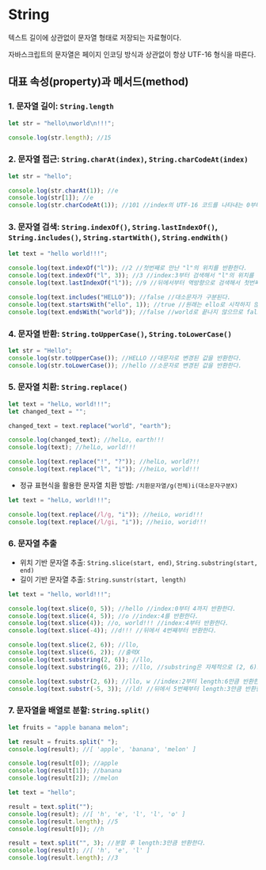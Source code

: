# String

텍스트 길이에 상관없이 문자열 형태로 저장되는 자료형이다.

자바스크립트의 문자열은 페이지 인코딩 방식과 상관없이 항상 UTF-16 형식을 따른다.

## 대표 속성(property)과 메서드(method)

### 1. 문자열 길이: `String.length`

```javascript
let str = "hello\nworld\n!!!";

console.log(str.length); //15
```

### 2. 문자열 접근: `String.charAt(index)`, `String.charCodeAt(index)`

```javascript
let str = "hello";

console.log(str.charAt(1)); //e
console.log(str[1]); //e
console.log(str.charCodeAt(1)); //101 //index의 UTF-16 코드를 나타내는 0부터 65535 사이의 정수를 반환한다.
```

### 3. 문자열 검색: `String.indexOf()`, `String.lastIndexOf()`, `String.includes()`, `String.startWith()`, `String.endWith()`

```javascript
let text = "hello world!!!";

console.log(text.indexOf("l")); //2 //첫번째로 만난 "l"의 위치를 반환한다.
console.log(text.indexOf("l", 3)); //3 //index:3부터 검색해서 "l"의 위치를 반환한다.
console.log(text.lastIndexOf("l")); //9 //뒤에서부터 역방향으로 검색해서 첫번째로 만난 "l"의 위치를 반환한다.

console.log(text.includes("HELLO")); //false //대소문자가 구분된다.
console.log(text.startsWith("ello", 1)); //true //원래는 ello로 시작하지 않으므로 false를 반환하나, index:1부터 검색해서 true를 반환한다.
console.log(text.endsWith("world")); //false //world로 끝나지 않으므로 false를 반환한다.
```

### 4. 문자열 반환: `String.toUpperCase()`, `String.toLowerCase()`

```javascript
let str = "Hello";
console.log(str.toUpperCase()); //HELLO //대문자로 변경된 값을 반환한다.
console.log(str.toLowerCase()); //hello //소문자로 변경된 값을 반환한다.
```

### 5. 문자열 치환: `String.replace()`

```javascript
let text = "helLo, world!!!";
let changed_text = "";

changed_text = text.replace("world", "earth");

console.log(changed_text); //helLo, earth!!!
console.log(text); //helLo, world!!!

console.log(text.replace("!", "?")); //helLo, world?!!
console.log(text.replace("l", "i")); //heiLo, world!!!
```

- 정규 표현식을 활용한 문자열 치환 방법: `/치환문자열/g(전체)i(대소문자구분X)`

```javascript
let text = "helLo, world!!!";

console.log(text.replace(/l/g, "i")); //heiLo, worid!!!
console.log(text.replace(/l/gi, "i")); //heiio, worid!!!
```

### 6. 문자열 추출

- 위치 기반 문자열 추출: `String.slice(start, end)`, `String.substring(start, end)`
- 길이 기반 문자열 추출: `String.sunstr(start, length)`

```javascript
let text = "hello, world!!!";

console.log(text.slice(0, 5)); //hello //index:0부터 4까지 반환한다.
console.log(text.slice(4, 5)); //o //index:4를 반환한다.
console.log(text.slice(4)); //o, world!!! //index:4부터 반환한다.
console.log(text.slice(-4)); //d!!! //뒤에서 4번째부터 반환한다.

console.log(text.slice(2, 6)); //llo,
console.log(text.slice(6, 2)); //출력X
console.log(text.substring(2, 6)); //llo,
console.log(text.substring(6, 2)); //llo, //substring은 자체적으로 (2, 6)으로 변환한다.

console.log(text.substr(2, 6)); //llo, w //index:2부터 length:6만큼 반환한다.
console.log(text.substr(-5, 3)); //ld! //뒤에서 5번째부터 length:3만큼 반환한다.
```

### 7. 문자열을 배열로 분할: `String.split()`

```javascript
let fruits = "apple banana melon";

let result = fruits.split(" ");
console.log(result); //[ 'apple', 'banana', 'melon' ]

console.log(result[0]); //apple
console.log(result[1]); //banana
console.log(result[2]); //melon

let text = "hello";

result = text.split("");
console.log(result); //[ 'h', 'e', 'l', 'l', 'o' ]
console.log(result.length); //5
console.log(result[0]); //h

result = text.split("", 3); //분할 후 length:3만큼 반환한다.
console.log(result); //[ 'h', 'e', 'l' ]
console.log(result.length); //3
```
